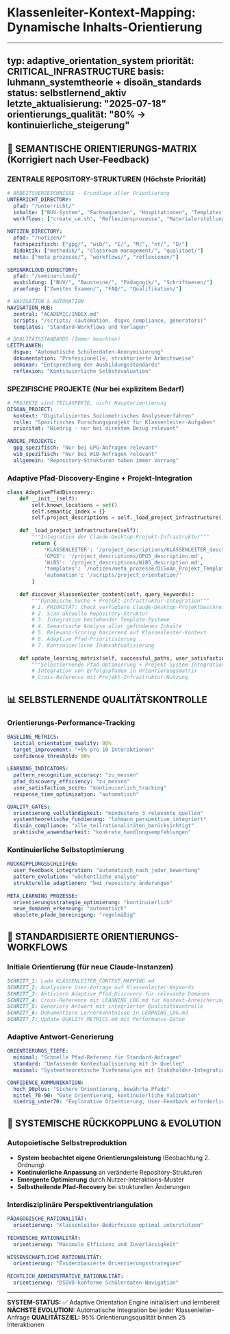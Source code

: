 # Klassenleiter-Kontext-Mapping: Dynamische Inhalts-Orientierung

---
typ: adaptive_orientation_system
priorität: CRITICAL_INFRASTRUCTURE
basis: luhmann_systemtheorie + disoän_standards
status: selbstlernend_aktiv
letzte_aktualisierung: "2025-07-18"
orientierungs_qualität: "80% → kontinuierliche_steigerung"
---

## 🧠 **SEMANTISCHE ORIENTIERUNGS-MATRIX (Korrigiert nach User-Feedback)**

### **ZENTRALE REPOSITORY-STRUKTUREN (Höchste Priorität)**
```yaml
# ARBEITSVERZEICHNISSE - Grundlage aller Orientierung
UNTERRICHT_DIRECTORY:
  pfad: "/unterricht/"
  inhalte: ["BUV-System", "Fachsequenzen", "Hospitationen", "Templates"]
  workflows: ["create_ue.sh", "Reflexionsprozesse", "Materialerstellung"]
  
NOTIZEN_DIRECTORY:
  pfad: "/notizen/"
  fachspezifisch: ["gpg/", "wib/", "E/", "M/", "nt/", "D/"]
  didaktik: ["methodik/", "classroom management/", "qualitaet/"]
  meta: ["meta_prozesse/", "workflows/", "reflexionen/"]
  
SEMINARCLOUD_DIRECTORY:
  pfad: "/seminarcloud/"
  ausbildung: ["BUV/", "Bausteine/", "Pädagogik/", "Schriftwesen/"]
  pruefung: ["Zweites Examen/", "FAQ/", "Qualifikation/"]

# NAVIGATION & AUTOMATION
NAVIGATION_HUB:
  zentral: "ACADEMIC/INDEX.md"
  scripts: "/scripts/ (automation, dsgvo_compliance, generators)"
  templates: "Standard-Workflows und Vorlagen"

# QUALITÄTSSTANDARDS (Immer beachten)
LEITPLANKEN:
  dsgvo: "Automatische Schülerdaten-Anonymisierung"
  dokumentation: "Professionelle, strukturierte Arbeitsweise"
  seminar: "Entsprechung der Ausbildungsstandards"  
  reflexion: "Kontinuierliche Selbstevaluation"
```

### **SPEZIFISCHE PROJEKTE (Nur bei explizitem Bedarf)**
```yaml
# PROJEKTE sind TEILASPEKTE, nicht Hauptorientierung
DISOAN_PROJECT:
  kontext: "Digitalisiertes Soziometrisches Analyseverfahren"
  rolle: "Spezifisches Forschungsprojekt für Klassenleiter-Aufgaben"
  priorität: "Niedrig - nur bei direktem Bezug relevant"
  
ANDERE_PROJEKTE:
  gpg_spezifisch: "Nur bei GPG-Anfragen relevant"
  wib_spezifisch: "Nur bei WiB-Anfragen relevant"
  allgemein: "Repository-Strukturen haben immer Vorrang"
```

### **Adaptive Pfad-Discovery-Engine + Projekt-Integration**
```python
class AdaptivePfadDiscovery:
    def __init__(self):
        self.known_locations = set()
        self.semantic_index = {}
        self.project_descriptions = self._load_project_infrastructure()
        
    def _load_project_infrastructure(self):
        """Integration der Claude-Desktop-Projekt-Infrastruktur"""
        return {
            'KLASSENLEITER': '/project_descriptions/KLASSENLEITER_description.md',
            'GPG5': '/project_descriptions/GPG5_description.md',
            'WiB5': '/project_descriptions/WiB5_description.md',
            'templates': '/notizen/meta_prozesse/DiSoAn_Projekt_Templates_Ready_To_Use.md',
            'automation': '/scripts/project_orientation/'
        }
        
    def discover_klassenleiter_content(self, query_keywords):
        """Dynamische Suche + Projekt-Infrastruktur-Integration"""
        # 1. PRIORITÄT: Check verfügbare Claude-Desktop-Projektbeschreibungen
        # 2. Scan aktuelle Repository-Struktur
        # 3. Integration bestehender Template-Systeme
        # 4. Semantische Analyse aller gefundenen Inhalte
        # 5. Relevanz-Scoring basierend auf Klassenleiter-Kontext
        # 6. Adaptive Pfad-Prioritisierung
        # 7. Kontinuierliche Indexaktualisierung
        
    def update_learning_matrix(self, successful_paths, user_satisfaction):
        """Selbstlernende Pfad-Optimierung + Projekt-System-Integration"""
        # Integration von Erfolgspfaden in Orientierungsmatrix
        # Cross-Reference mit Projekt-Infrastruktur-Nutzung
```

## 📊 **SELBSTLERNENDE QUALITÄTSKONTROLLE**

### **Orientierungs-Performance-Tracking**
```yaml
BASELINE_METRICS:
  initial_orientation_quality: 80%
  target_improvement: "+5% pro 10 Interaktionen"
  confidence_threshold: 90%
  
LEARNING_INDICATORS:
  pattern_recognition_accuracy: "zu_messen"
  pfad_discovery_efficiency: "zu_messen"  
  user_satisfaction_score: "kontinuierlich_tracking"
  response_time_optimization: "automatisch"

QUALITY_GATES:
  orientierung_vollständigkeit: "mindestens_3_relevante_quellen"
  systemtheoretische_fundierung: "luhmann_perspektive_integriert"
  disoän_compliance: "alle_teilrationalitäten_berücksichtigt"
  praktische_anwendbarkeit: "konkrete_handlungsempfehlungen"
```

### **Kontinuierliche Selbstoptimierung**
```yaml
RÜCKKOPPLUNGSSCHLEIFEN:
  user_feedback_integration: "automatisch_nach_jeder_bewertung"
  pattern_evolution: "wöchentliche_analyse"
  strukturelle_adaptionen: "bei_repository_änderungen"
  
META_LEARNING_PROZESSE:
  orientierungsstrategie_optimierung: "kontinuierlich"
  neue_domänen_erkennung: "automatisch"
  obsolete_pfade_bereinigung: "regelmäßig"
```

## 🎯 **STANDARDISIERTE ORIENTIERUNGS-WORKFLOWS**

### **Initiale Orientierung (für neue Claude-Instanzen)**
```markdown
SCHRITT_1: Lade KLASSENLEITER_CONTEXT_MAPPING.md
SCHRITT_2: Analysiere User-Anfrage auf Klassenleiter-Keywords
SCHRITT_3: Aktiviere Adaptive_Pfad_Discovery für relevante Domänen
SCHRITT_4: Cross-Reference mit LEARNING_LOG.md für Kontext-Anreicherung
SCHRITT_5: Generiere Antwort mit integrierter Qualitätskontrolle
SCHRITT_6: Dokumentiere Lernerkenntnisse in LEARNING_LOG.md
SCHRITT_7: Update QUALITY_METRICS.md mit Performance-Daten
```

### **Adaptive Antwort-Generierung**
```yaml
ORIENTIERUNGS_TIEFE:
  minimal: "Schnelle Pfad-Referenz für Standard-Anfragen"
  standard: "Umfassende Kontextualisierung mit 3+ Quellen"
  maximal: "Systemtheoretische Tiefenanalyse mit Stakeholder-Integration"

CONFIDENCE_KOMMUNIKATION:
  hoch_90plus: "Sichere Orientierung, bewährte Pfade"
  mittel_70-90: "Gute Orientierung, kontinuierliche Validation"
  niedrig_unter70: "Explorative Orientierung, User-Feedback erforderlich"
```

## 🔄 **SYSTEMISCHE RÜCKKOPPLUNG & EVOLUTION**

### **Autopoietische Selbstreproduktion**
- **System beobachtet eigene Orientierungsleistung** (Beobachtung 2. Ordnung)
- **Kontinuierliche Anpassung** an veränderte Repository-Strukturen
- **Emergente Optimierung** durch Nutzer-Interaktions-Muster
- **Selbstheilende Pfad-Recovery** bei strukturellen Änderungen

### **Interdisziplinäre Perspektiventriangulation**
```yaml
PÄDAGOGISCHE_RATIONALITÄT: 
  orientierung: "Klassenleiter-Bedürfnisse optimal unterstützen"
  
TECHNISCHE_RATIONALITÄT:
  orientierung: "Maximale Effizienz und Zuverlässigkeit"
  
WISSENSCHAFTLICHE_RATIONALITÄT:
  orientierung: "Evidenzbasierte Orientierungsstrategien"
  
RECHTLICH_ADMINISTRATIVE_RATIONALITÄT:
  orientierung: "DSGVO-konforme Schülerdaten-Navigation"
```

---

**SYSTEM-STATUS:** ✅ Adaptive Orientation Engine initialisiert und lernbereit
**NÄCHSTE EVOLUTION:** Automatische Integration bei jeder Klassenleiter-Anfrage
**QUALITÄTSZIEL:** 95% Orientierungsqualität binnen 25 Interaktionen